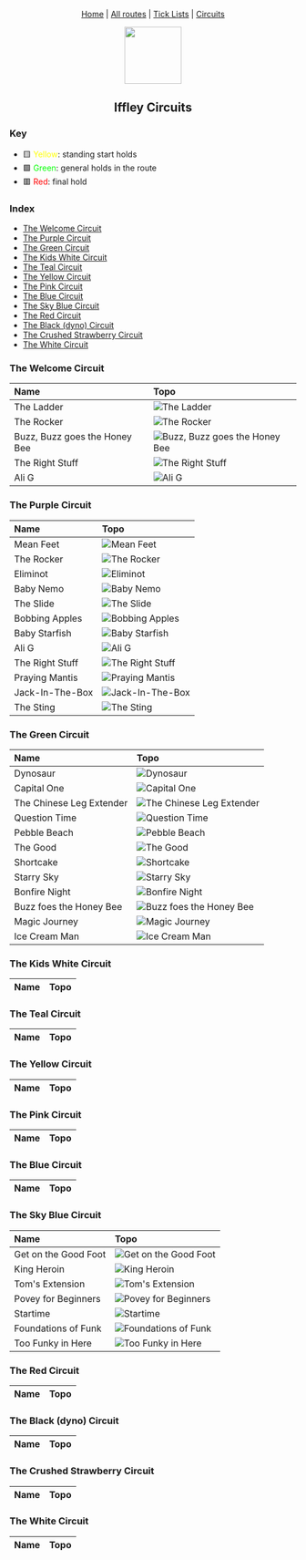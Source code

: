 <div align="center">
    
[Home](../README.md) | [All routes](topos.md) | [Tick Lists](ticklists.md) | [Circuits](circuits.md)

<img src="../.assets/img/icon.svg" width="100">

## Iffley Circuits


</div>

### Key

- 🟨 <span style="color:yellow">Yellow</span>: standing start holds
- 🟩 <span style="color:lime">Green</span>: general holds in the route
- 🟥 <span style="color:red">Red</span>: final hold




### Index

- [The Welcome Circuit](#the-welcome-circuit)
- [The Purple Circuit](#the-purple-circuit)
- [The Green Circuit](#the-green-circuit)
- [The Kids White Circuit](#the-kids-white-circuit)
- [The Teal Circuit](#the-teal-circuit)
- [The Yellow Circuit](#the-yellow-circuit)
- [The Pink Circuit](#the-pink-circuit)
- [The Blue Circuit](#the-blue-circuit)
- [The Sky Blue Circuit](#the-sky-blue-circuit)
- [The Red Circuit](#the-red-circuit)
- [The Black (dyno) Circuit](#the-black-(dyno)-circuit)
- [The Crushed Strawberry Circuit](#the-crushed-strawberry-circuit)
- [The White Circuit](#the-white-circuit)
### The Welcome Circuit

| Name                          | Topo                                                                                         |
|:------------------------------|:---------------------------------------------------------------------------------------------|
| The Ladder                    | ![The Ladder](../.assets/img/routes/theladder.png?raw=true)                                  |
| The Rocker                    | ![The Rocker](../.assets/img/routes/therocker.png?raw=true)                                  |
| Buzz, Buzz goes the Honey Bee | ![Buzz, Buzz goes the Honey Bee](../.assets/img/routes/buzzbuzzgoesthehoneybee.png?raw=true) |
| The Right Stuff               | ![The Right Stuff](../.assets/img/routes/therightstuff.png?raw=true)                         |
| Ali G                         | ![Ali G](../.assets/img/routes/alig.png?raw=true)                                            |
### The Purple Circuit

| Name            | Topo                                                                 |
|:----------------|:---------------------------------------------------------------------|
| Mean Feet       | ![Mean Feet](../.assets/img/routes/meanfeet.png?raw=true)            |
| The Rocker      | ![The Rocker](../.assets/img/routes/therocker.png?raw=true)          |
| Eliminot        | ![Eliminot](../.assets/img/routes/eliminot.png?raw=true)             |
| Baby Nemo       | ![Baby Nemo](../.assets/img/routes/babynemo.png?raw=true)            |
| The Slide       | ![The Slide](../.assets/img/routes/theslide.png?raw=true)            |
| Bobbing Apples  | ![Bobbing Apples](../.assets/img/routes/bobbingapples.png?raw=true)  |
| Baby Starfish   | ![Baby Starfish](../.assets/img/routes/babystarfish.png?raw=true)    |
| Ali G           | ![Ali G](../.assets/img/routes/alig.png?raw=true)                    |
| The Right Stuff | ![The Right Stuff](../.assets/img/routes/therightstuff.png?raw=true) |
| Praying Mantis  | ![Praying Mantis](../.assets/img/routes/prayingmantis.png?raw=true)  |
| Jack-In-The-Box | ![Jack-In-The-Box](../.assets/img/routes/jackinthebox.png?raw=true)  |
| The Sting       | ![The Sting](../.assets/img/routes/thesting.png?raw=true)            |
### The Green Circuit

| Name                     | Topo                                                                                  |
|:-------------------------|:--------------------------------------------------------------------------------------|
| Dynosaur                 | ![Dynosaur](../.assets/img/routes/dynosaur.png?raw=true)                              |
| Capital One              | ![Capital One](../.assets/img/routes/capitalone.png?raw=true)                         |
| The Chinese Leg Extender | ![The Chinese Leg Extender](../.assets/img/routes/thechineselegextender.png?raw=true) |
| Question Time            | ![Question Time](../.assets/img/routes/questiontime.png?raw=true)                     |
| Pebble Beach             | ![Pebble Beach](../.assets/img/routes/pebblebeach.png?raw=true)                       |
| The Good                 | ![The Good](../.assets/img/routes/thegood.png?raw=true)                               |
| Shortcake                | ![Shortcake](../.assets/img/routes/shortcake.png?raw=true)                            |
| Starry Sky               | ![Starry Sky](../.assets/img/routes/starrysky.png?raw=true)                           |
| Bonfire Night            | ![Bonfire Night](../.assets/img/routes/bonfirenight.png?raw=true)                     |
| Buzz foes the Honey Bee  | ![Buzz foes the Honey Bee](../.assets/img/routes/buzzfoesthehoneybee.png?raw=true)    |
| Magic Journey            | ![Magic Journey](../.assets/img/routes/magicjourney.png?raw=true)                     |
| Ice Cream Man            | ![Ice Cream Man](../.assets/img/routes/icecreamman.png?raw=true)                      |
### The Kids White Circuit

| Name   | Topo   |
|--------|--------|
### The Teal Circuit

| Name   | Topo   |
|--------|--------|
### The Yellow Circuit

| Name   | Topo   |
|--------|--------|
### The Pink Circuit

| Name   | Topo   |
|--------|--------|
### The Blue Circuit

| Name   | Topo   |
|--------|--------|
### The Sky Blue Circuit

| Name                 | Topo                                                                         |
|:---------------------|:-----------------------------------------------------------------------------|
| Get on the Good Foot | ![Get on the Good Foot](../.assets/img/routes/getonthegoodfoot.png?raw=true) |
| King Heroin          | ![King Heroin](../.assets/img/routes/kingheroin.png?raw=true)                |
| Tom's Extension      | ![Tom's Extension](../.assets/img/routes/tomsextension.png?raw=true)         |
| Povey for Beginners  | ![Povey for Beginners](../.assets/img/routes/poveyforbeginners.png?raw=true) |
| Startime             | ![Startime](../.assets/img/routes/startime.png?raw=true)                     |
| Foundations of Funk  | ![Foundations of Funk](../.assets/img/routes/foundationsoffunk.png?raw=true) |
| Too Funky in Here    | ![Too Funky in Here](../.assets/img/routes/toofunkyinhere.png?raw=true)      |
### The Red Circuit

| Name   | Topo   |
|--------|--------|
### The Black (dyno) Circuit

| Name   | Topo   |
|--------|--------|
### The Crushed Strawberry Circuit

| Name   | Topo   |
|--------|--------|
### The White Circuit

| Name   | Topo   |
|--------|--------|
